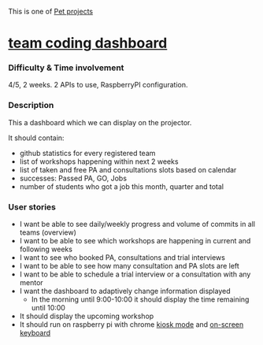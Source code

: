 This is one of [Pet projects](https://github.com/maciejjankowski/learn-to-code/wiki/Pet-projects)
# [team coding dashboard](https://github.com/maciejjankowski/team-coding-dashboard)
### Difficulty & Time involvement
4/5, 2 weeks. 2 APIs to use, RaspberryPI configuration. 
### Description
This a dashboard which we can display on the projector.

It should contain:
* github statistics for every registered team
* list of workshops happening within next 2 weeks
* list of taken and free PA and consultations slots based on calendar
* successes: Passed PA, GO, Jobs
* number of students who got a job this month, quarter and total

### User stories
* I want be able to see daily/weekly progress and volume of commits in all teams (overview)
* I want to be able to see which workshops are happening in current and following weeks 
* I want to see who booked PA, consultations and trial interviews
* I want to be able to see how many consultation and PA slots are left
* I want to be able to schedule a trial interview or a consultation with any mentor
* I want the dashboard to adaptively change information displayed
  * In the morning until 9:00-10:00 it should display the time remaining until 10:00
* It should display the upcoming workshop
* It should run on raspberry pi with chrome [kiosk mode](https://stackoverflow.com/questions/39068389/opening-chrome-browser-in-full-window-or-kiosk-mode-on-windows-7) and [on-screen keyboard](https://chrome.google.com/webstore/detail/google-input-tools/mclkkofklkfljcocdinagocijmpgbhab)
